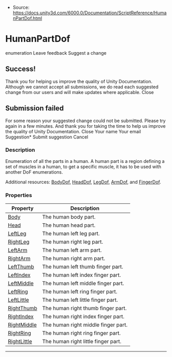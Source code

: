* Source: https://docs.unity3d.com/6000.0/Documentation/ScriptReference/HumanPartDof.html

# HumanPartDof
enumeration
Leave feedback
Suggest a change
## Success!
Thank you for helping us improve the quality of Unity Documentation. Although we cannot accept all submissions, we do read each suggested change from our users and will make updates where applicable.
Close
## Submission failed
For some reason your suggested change could not be submitted. Please <a>try again</a> in a few minutes. And thank you for taking the time to help us improve the quality of Unity Documentation.
Close
Your name Your email Suggestion* Submit suggestion
Cancel
### Description
Enumeration of all the parts in a human.
A human part is a region defining a set of muscles in a human, to get a specific muscle, it has to be used with another DoF enumerations.  
  
Additional resources: [BodyDof](https://docs.unity3d.com/6000.0/Documentation/ScriptReference/BodyDof.html), [HeadDof](https://docs.unity3d.com/6000.0/Documentation/ScriptReference/HeadDof.html), [LegDof](https://docs.unity3d.com/6000.0/Documentation/ScriptReference/LegDof.html), [ArmDof](https://docs.unity3d.com/6000.0/Documentation/ScriptReference/ArmDof.html), and [FingerDof](https://docs.unity3d.com/6000.0/Documentation/ScriptReference/FingerDof.html).
### Properties
Property | Description  
---|---  
[Body](https://docs.unity3d.com/6000.0/Documentation/ScriptReference/HumanPartDof.Body.html) | The human body part.  
[Head](https://docs.unity3d.com/6000.0/Documentation/ScriptReference/HumanPartDof.Head.html) | The human head part.  
[LeftLeg](https://docs.unity3d.com/6000.0/Documentation/ScriptReference/HumanPartDof.LeftLeg.html) | The human left leg part.  
[RightLeg](https://docs.unity3d.com/6000.0/Documentation/ScriptReference/HumanPartDof.RightLeg.html) | The human right leg part.  
[LeftArm](https://docs.unity3d.com/6000.0/Documentation/ScriptReference/HumanPartDof.LeftArm.html) | The human left arm part.  
[RightArm](https://docs.unity3d.com/6000.0/Documentation/ScriptReference/HumanPartDof.RightArm.html) | The human right arm part.  
[LeftThumb](https://docs.unity3d.com/6000.0/Documentation/ScriptReference/HumanPartDof.LeftThumb.html) | The human left thumb finger part.  
[LeftIndex](https://docs.unity3d.com/6000.0/Documentation/ScriptReference/HumanPartDof.LeftIndex.html) | The human left index finger part.  
[LeftMiddle](https://docs.unity3d.com/6000.0/Documentation/ScriptReference/HumanPartDof.LeftMiddle.html) | The human left middle finger part.  
[LeftRing](https://docs.unity3d.com/6000.0/Documentation/ScriptReference/HumanPartDof.LeftRing.html) | The human left ring finger part.  
[LeftLittle](https://docs.unity3d.com/6000.0/Documentation/ScriptReference/HumanPartDof.LeftLittle.html) | The human left little finger part.  
[RightThumb](https://docs.unity3d.com/6000.0/Documentation/ScriptReference/HumanPartDof.RightThumb.html) | The human right thumb finger part.  
[RightIndex](https://docs.unity3d.com/6000.0/Documentation/ScriptReference/HumanPartDof.RightIndex.html) | The human right index finger part.  
[RightMiddle](https://docs.unity3d.com/6000.0/Documentation/ScriptReference/HumanPartDof.RightMiddle.html) | The human right middle finger part.  
[RightRing](https://docs.unity3d.com/6000.0/Documentation/ScriptReference/HumanPartDof.RightRing.html) | The human right ring finger part.  
[RightLittle](https://docs.unity3d.com/6000.0/Documentation/ScriptReference/HumanPartDof.RightLittle.html) | The human right little finger part.  
* * *
